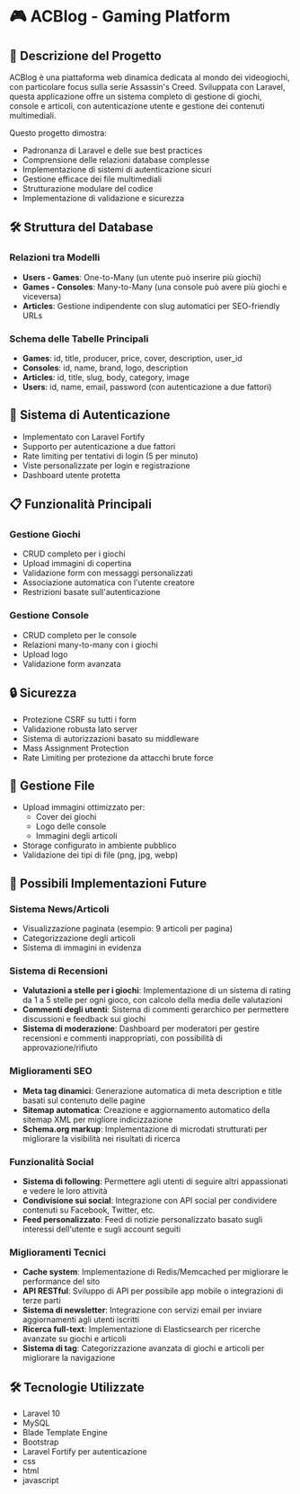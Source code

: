 # 🎮 ACBlog - Gaming Platform


## 📝 Descrizione del Progetto
ACBlog è una piattaforma web dinamica dedicata al mondo dei videogiochi, con particolare focus sulla serie Assassin's Creed. Sviluppata con Laravel, questa applicazione offre un sistema completo di gestione di giochi, console e articoli, con autenticazione utente e gestione dei contenuti multimediali.

Questo progetto dimostra:
- Padronanza di Laravel e delle sue best practices
- Comprensione delle relazioni database complesse
- Implementazione di sistemi di autenticazione sicuri
- Gestione efficace dei file multimediali
- Strutturazione modulare del codice
- Implementazione di validazione e sicurezza


## 🛠️ Struttura del Database

### Relazioni tra Modelli
- **Users - Games**: One-to-Many (un utente può inserire più giochi)
- **Games - Consoles**: Many-to-Many (una console può avere più giochi e viceversa)
- **Articles**: Gestione indipendente con slug automatici per SEO-friendly URLs

### Schema delle Tabelle Principali
- **Games**: id, title, producer, price, cover, description, user_id
- **Consoles**: id, name, brand, logo, description
- **Articles**: id, title, slug, body, category, image
- **Users**: id, name, email, password (con autenticazione a due fattori)


## 🔐 Sistema di Autenticazione
- Implementato con Laravel Fortify
- Supporto per autenticazione a due fattori
- Rate limiting per tentativi di login (5 per minuto)
- Viste personalizzate per login e registrazione
- Dashboard utente protetta


## 📋 Funzionalità Principali

### Gestione Giochi
- CRUD completo per i giochi
- Upload immagini di copertina
- Validazione form con messaggi personalizzati
- Associazione automatica con l'utente creatore
- Restrizioni basate sull'autenticazione

### Gestione Console
- CRUD completo per le console
- Relazioni many-to-many con i giochi
- Upload logo
- Validazione form avanzata

## 🔒 Sicurezza
- Protezione CSRF su tutti i form
- Validazione robusta lato server
- Sistema di autorizzazioni basato su middleware
- Mass Assignment Protection
- Rate Limiting per protezione da attacchi brute force


## 💾 Gestione File
- Upload immagini ottimizzato per:
  - Cover dei giochi
  - Logo delle console
  - Immagini degli articoli
- Storage configurato in ambiente pubblico
- Validazione dei tipi di file (png, jpg, webp)


## 🚀 Possibili Implementazioni Future

### Sistema News/Articoli
- Visualizzazione paginata (esempio: 9 articoli per pagina)
- Categorizzazione degli articoli
- Sistema di immagini in evidenza
  
### Sistema di Recensioni
- **Valutazioni a stelle per i giochi**: Implementazione di un sistema di rating da 1 a 5 stelle per ogni gioco, con calcolo della media delle valutazioni
- **Commenti degli utenti**: Sistema di commenti gerarchico per permettere discussioni e feedback sui giochi
- **Sistema di moderazione**: Dashboard per moderatori per gestire recensioni e commenti inappropriati, con possibilità di approvazione/rifiuto

### Miglioramenti SEO
- **Meta tag dinamici**: Generazione automatica di meta description e title basati sul contenuto delle pagine
- **Sitemap automatica**: Creazione e aggiornamento automatico della sitemap XML per migliore indicizzazione
- **Schema.org markup**: Implementazione di microdati strutturati per migliorare la visibilità nei risultati di ricerca

### Funzionalità Social
- **Sistema di following**: Permettere agli utenti di seguire altri appassionati e vedere le loro attività
- **Condivisione sui social**: Integrazione con API social per condividere contenuti su Facebook, Twitter, etc.
- **Feed personalizzato**: Feed di notizie personalizzato basato sugli interessi dell'utente e sugli account seguiti

### Miglioramenti Tecnici
- **Cache system**: Implementazione di Redis/Memcached per migliorare le performance del sito
- **API RESTful**: Sviluppo di API per possibile app mobile o integrazioni di terze parti
- **Sistema di newsletter**: Integrazione con servizi email per inviare aggiornamenti agli utenti iscritti
- **Ricerca full-text**: Implementazione di Elasticsearch per ricerche avanzate su giochi e articoli
- **Sistema di tag**: Categorizzazione avanzata di giochi e articoli per migliorare la navigazione


## 🛠️ Tecnologie Utilizzate
- Laravel 10
- MySQL
- Blade Template Engine
- Bootstrap
- Laravel Fortify per autenticazione
- css
- html
- javascript

